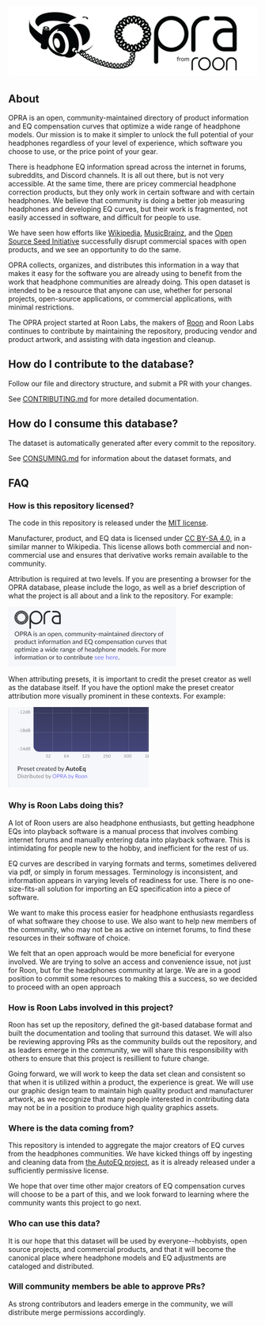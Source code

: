 <p align='center'><img src="images/logo.png" alt="My Logo" width="512" /></p>

## About

OPRA is an open, community-maintained directory of product information and EQ compensation 
curves that optimize a wide range of headphone models. Our mission is to make it simpler 
to unlock the full potential of your headphones regardless of your level of experience, 
which software you choose to use, or the price point of your gear. 

There is headphone EQ information spread across the internet in forums, subreddits, and Discord
channels. It is all out there, but is not very accessible. At the same time, there are pricey 
commercial headphone correction products, but they only work in certain software and with certain 
headphones. We believe that community is doing a better job measuring headphones and developing EQ curves, 
but their work is fragmented, not easily accessed in software, and difficult for people to use. 

We have seen how efforts like [Wikipedia](https://wikipedia.com), [MusicBrainz](https://musicbrainz.org), and
the [Open Source Seed Initiative](https://osseeds.org) successfully disrupt commercial
spaces with open products, and we see an opportunity to do the same. 

OPRA collects, organizes, and distributes this information in a way that makes it easy for 
the software you are already using to benefit from the work that headphone communities are 
already doing. This open dataset is intended to be a resource that anyone can use, whether for
personal projects, open-source applications, or commercial applications, with
minimal restrictions.

The OPRA project started at Roon Labs, the makers of [Roon](https://roon.app) and 
Roon Labs continues to contribute by maintaining the repository, producing vendor 
and product artwork, and assisting with data ingestion and cleanup.

## How do I contribute to the database?

Follow our file and directory structure, and submit a PR with your changes.

See [CONTRIBUTING.md](docs/CONTRIBUTING.md) for more detailed documentation.

## How do I consume this database?

The dataset is automatically generated after every commit to the repository.

See [CONSUMING.md](docs/CONSUMING.md) for information about the dataset formats, and 

## FAQ

### How is this repository licensed?

The code in this repository is released under the [MIT license](https://opensource.org/license/mit).

Manufacturer, product, and EQ data is licensed under [CC BY-SA 4.0](https://creativecommons.org/licenses/by-sa/4.0/legalcode.en), in a similar
manner to Wikipedia. This license allows both commercial and non-commercial use and
ensures that derivative works remain available to the community.

Attribution is required at two levels. If you are presenting a browser for the 
OPRA database, please include the logo, as well as a brief description of what the 
project is all about and a link to the repository. For example:

<img src="images/opra_attribution_sample.png" alt="OPRA attribution sample" />

When attributing presets, it is important to credit the preset creator as well 
as the database itself. If you have the optionl make the preset creator attribution
more visually prominent in these contexts. For example:

<img src="images/preset_attribution_sample.png" alt="Preset attribution sample" />

### Why is Roon Labs doing this?

A lot of Roon users are also headphone enthusiasts, but getting headphone EQs
into playback software is a manual process that involves combing internet forums 
and manually entering data into playback software. This is intimidating for people
new to the hobby, and inefficient for the rest of us.

EQ curves are described in varying formats and terms, sometimes delivered via pdf,
or simply in forum messages. Terminology is inconsistent, and information appears
in varying levels of readiness for use. There is no one-size-fits-all solution 
for importing an EQ specification into a piece of software.

We want to make this process easier for headphone enthusiasts regardless of what 
software they choose to use. We also want to help new members of the community, who 
may not be as active on internet forums, to find these resources in their software of 
choice.

We felt that an open approach would be more beneficial for everyone involved. We are 
trying to solve an access and convenience issue, not just for Roon, but for the 
headphones community at large. We are in a good position to commit some resources to 
making this a success, so we decided to proceed with an open approach

### How is Roon Labs involved in this project?

Roon has set up the repository, defined the git-based database format and built the
documentation and tooling that surround this dataset. We will also be reviewing approving
PRs as the community builds out the repository, and as leaders emerge in the community,
we will share this responsibility with others to ensure that this project is resillient 
to future change.

Going forward, we will work to keep the data set clean and consistent so that when it
is utilized within a product, the experience is great. We will use our graphic design team 
to maintain high quality product and manufacturer artwork, as we recognize that many people 
interested in contributing data may not be in a position to produce high quality graphics assets.

### Where is the data coming from?

This repository is intended to aggregate the major creators of EQ curves from
the headphones communities. We have kicked things off by ingesting and cleaning data 
from [the AutoEQ project](https://github.com/jaakkopasanen/AutoEq), as it is already 
released under a sufficiently permissive license. 

We hope that over time other major creators of EQ compensation curves will choose to be 
a part of this, and we look forward to learning where the community wants this project
to go next.

### Who can use this data?

It is our hope that this dataset will be used by everyone--hobbyists, open source
projects, and commercial products, and that it will become the canonical place where 
headphone models and EQ adjustments are cataloged and distributed.

### Will community members be able to approve PRs?

As strong contributors and leaders emerge in the community, we will distribute merge
permissions accordingly.
